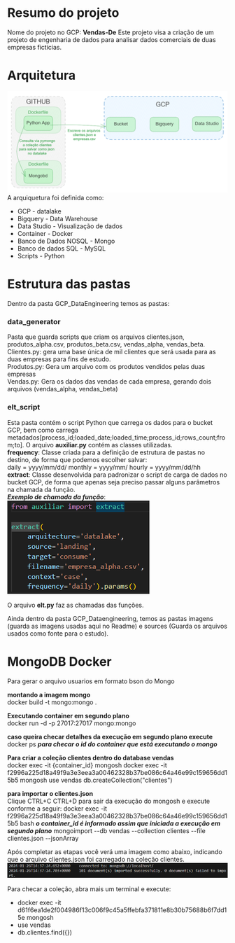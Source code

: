 # Resumo do projeto
Nome do projeto no GCP: **Vendas-De**
Este projeto visa a criação de um projeto de engenharia de dados para analisar dados comerciais de duas empresas fictícias.

# Arquitetura
![Alt text](imagens/arquitetura.png)
A arquiquetura foi definida como:
* GCP - datalake
* Bigquery - Data Warehouse
* Data Studio - Visualização de dados
* Container - Docker
* Banco de Dados NOSQL - Mongo
* Banco de dados SQL - MySQL
* Scripts - Python

# Estrutura das pastas
Dentro da pasta GCP_DataEngineering temos as pastas:
### data_generator
Pasta que guarda scripts que criam os arquivos clientes.json, 
produtos_alpha.csv, produtos_beta.csv, vendas_alpha, vendas_beta. <br>
Clientes.py: gera uma base única de mil clientes que será usada para as duas empresas para fins de estudo. <br>
Produtos.py: Gera um arquivo com os produtos vendidos pelas duas empresas <br>
Vendas.py: Gera os dados das vendas de cada empresa, gerando dois arquivos (vendas_alpha, vendas_beta)

### elt_script
Esta pasta contém o script Python que carrega os dados para o bucket GCP, bem como carrega metadados[process_id;loaded_date;loaded_time;process_id;rows_count;from;to].
O arquivo **auxiliar.py** contém as classes utilizadas. <br>
**frequency**: Classe criada para a definição de estrutura de pastas no destino, de forma que podemos escolher salvar: <br>
    daily = yyyy/mm/dd/
    monthly = yyyy/mm/
    hourly = yyyy/mm/dd/hh <br>
**extract**: Classe desenvolvida para padronizar o script de carga de dados no bucket GCP, de forma que apenas seja preciso passar alguns parâmetros na chamada da função.  <br>
***Exemplo de chamada da função***: <br>
![Alt text](imagens/extract.png)

O arquivo **elt.py** faz as chamadas das funções.

Ainda dentro da pasta GCP_Dataengineering, temos as pastas imagens (guarda as imagens usadas aqui no Readme) e sources (Guarda os arquivos usados como fonte para o estudo). 

# MongoDB Docker
Para gerar o arquivo usuarios em formato bson do Mongo

**montando a imagem mongo** <br>
docker build -t mongo:mongo .

**Executando container em segundo plano** <br>
docker run -d -p 27017:27017 mongo:mongo 

**caso queira checar detalhes da execução em segundo plano execute** <br>
docker ps ***para checar o id do container que está executando o mongo***

**Para criar a coleção clientes dentro do database vendas**  <br>
docker exec -it {container_id} mongosh
docker exec -it f2996a225d18a49f9a3e3eea3a00462328b37be086c64a46e99c159656dd15b5 mongosh
use vendas
db.createCollection("clientes")


**para importar o clientes.json** <br>
Clique CTRL+C CTRL+D para sair da execução do mongosh e execute conforme a seguir:
docker exec -it f2996a225d18a49f9a3e3eea3a00462328b37be086c64a46e99c159656dd15b5 bash ***o container_id é informado assim que iniciada a execução em segundo plano***
mongoimport --db vendas --collection clientes --file clientes.json --jsonArray

Após completar as etapas você verá uma imagem como abaixo, indicando que o arquivo clientes.json foi carregado na coleção clientes.
![Alt text](imagens/import_mongo.png)

Para checar a coleção, abra mais um terminal e execute:
* docker exec -it d61f6ea1de2f004986f13c006f9c45a5ffebfa371811e8b30b75688b6f7dd15e mongosh 
* use vendas
* db.clientes.find({})























